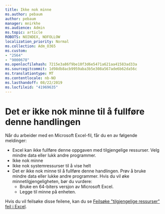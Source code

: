 ```yaml
---
title: Ikke nok minne
ms.author: pebaum
author: pebaum
manager: mnirkhe
ms.audience: Admin
ms.topic: article
ROBOTS: NOINDEX, NOFOLLOW
localization_priority: Normal
ms.collection: Adm_O365
ms.custom:
- "2564"
- "9000678"
ms.openlocfilehash: 7215e3a86f9be10f3d6e5471a621aa41583ad33a
ms.sourcegitcommit: 1d98db8acb9959aba3b5e308a567ade6b62da56c
ms.translationtype: MT
ms.contentlocale: nb-NO
ms.lasthandoff: 08/22/2019
ms.locfileid: "41969635"
---
```

# <a name="there-isnt-enough-memory-to-complete-this-action"></a>Det er ikke nok minne til å fullføre denne handlingen

Når du arbeider med en Microsoft Excel-fil, får du en av følgende meldinger:

- Excel kan ikke fullføre denne oppgaven med tilgjengelige ressurser. Velg mindre data eller lukk andre programmer.
- Ikke nok minne
- Ikke nok systemressurser til å vise helt
- Det er ikke nok minne til å fullføre denne handlingen. Prøv å bruke mindre data eller lukke andre programmer. Hvis du vil øke minnetilgjengeligheten, bør du vurdere: 
    - Bruke en 64-biters versjon av Microsoft Excel.
    - Legge til minne på enheten.

Hvis du vil feilsøke disse feilene, kan du se [Feilsøke "tilgjengelige ressurser" feil i Excel](https://docs.microsoft.com/office/troubleshoot/excel/available-resources-errors).
